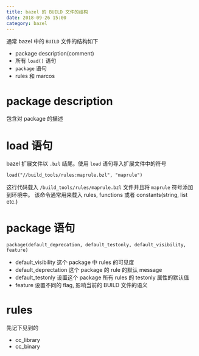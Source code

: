 ```yaml
---
title: bazel 的 BUILD 文件的结构
date: 2018-09-26 15:00
category: bazel
---
```


通常 bazel 中的 `BUILD` 文件的结构如下

- package description(comment)
- 所有 `load()` 语句
- `package` 语句
- rules 和 marcos

# package description

包含对 package 的描述

# load 语句

bazel 扩展文件以 `.bzl` 结尾。使用 `load` 语句导入扩展文件中的符号

```bazel
load("//build_tools/rules:maprule.bzl", "maprule")
```

这行代码载入 `/build_tools/rules/maprule.bzl` 文件并且将 `maprule` 符号添加到环境中。
该命令通常用来载入 rules, functions 或者 constants(string, list etc.)

# package 语句

```bazel
package(default_deprecation, default_testonly, default_visibility, feature)
```

- default_visibility
  这个 package 中 rules 的可见度
- default_deprectation
  这个 package 的 rule 的默认 message
- default_testonly
  设置这个 package 所有 rules 的 testonly 属性的默认值
- feature
  设置不同的 flag, 影响当前的 BUILD 文件的语义

# rules

先记下见到的

- cc_library
- cc_binary